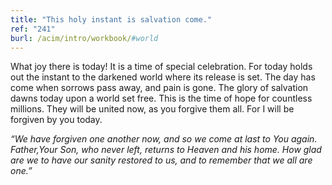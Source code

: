 ```yaml
---
title: "This holy instant is salvation come."
ref: "241"
burl: /acim/intro/workbook/#world
---
```


What joy there is today! It is a time of special celebration. For today
holds out the instant to the darkened world where its release is set.
The day has come when sorrows pass away, and pain is gone. The glory of
salvation dawns today upon a world set free. This is the time of hope for
countless millions. They will be united now, as you forgive them all.
For I will be forgiven by you today.

*“We have forgiven one another now, and so we come at last to You again.
Father,Your Son, who never left, returns to Heaven and his home. How
glad are we to have our sanity restored to us, and to remember that we
all are one.”*

